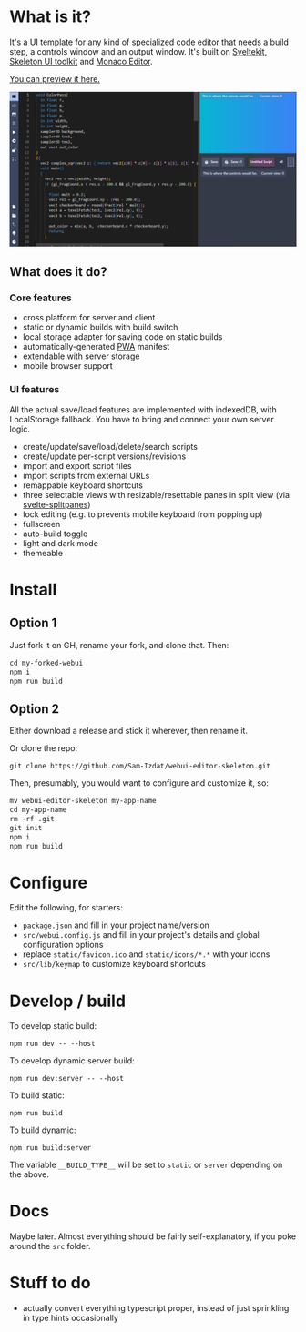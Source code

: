 # What is it?

It's a UI template for any kind of specialized code editor that needs a build step, a controls window and an output window. 
It's built on [Sveltekit](https://svelte.dev/), [Skeleton UI toolkit](https://www.skeleton.dev/) and [Monaco Editor](https://microsoft.github.io/monaco-editor/).

[You can preview it here.](https://sam-izdat.github.io/webui-editor-skeleton/)

![screenshot](./doc/images/screenshot1.png)

## What does it do?

### Core features

- cross platform for server and client
- static or dynamic builds with build switch
- local storage adapter for saving code on static builds
- automatically-generated [PWA](https://developer.mozilla.org/en-US/docs/Web/Progressive_web_apps) manifest
- extendable with server storage
- mobile browser support

### UI features

All the actual save/load features are implemented with indexedDB, with LocalStorage fallback. 
You have to bring and connect your own server logic.

- create/update/save/load/delete/search scripts
- create/update per-script versions/revisions
- import and export script files
- import scripts from external URLs
- remappable keyboard shortcuts
- three selectable views with resizable/resettable panes in split view (via [svelte-splitpanes](https://github.com/orefalo/svelte-splitpanes))
- lock editing (e.g. to prevents mobile keyboard from popping up)
- fullscreen
- auto-build toggle
- light and dark mode
- themeable

# Install

## Option 1

Just fork it on GH, rename your fork, and clone that. Then:

```
cd my-forked-webui
npm i
npm run build
```

## Option 2

Either download a release and stick it wherever, then rename it.

Or clone the repo:

```
git clone https://github.com/Sam-Izdat/webui-editor-skeleton.git
```

Then, presumably, you would want to configure and customize it, so:

```
mv webui-editor-skeleton my-app-name
cd my-app-name
rm -rf .git
git init
npm i
npm run build
```

# Configure

Edit the following, for starters:

- `package.json` and fill in your project name/version
- `src/webui.config.js` and fill in your project's details and global configuration options
- replace `static/favicon.ico` and `static/icons/*.*` with your icons
- `src/lib/keymap` to customize keyboard shortcuts


# Develop / build

To develop static build:
```
npm run dev -- --host
```
To develop dynamic server build:
```
npm run dev:server -- --host
```
To build static:
```
npm run build
```
To build dynamic:
```
npm run build:server
```

The variable `__BUILD_TYPE__` will be set to `static` or `server` depending on the above.

# Docs

Maybe later. Almost everything should be fairly self-explanatory, if you poke around the `src` folder.

# Stuff to do

- actually convert everything typescript proper, instead of just sprinkling in type hints occasionally